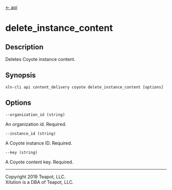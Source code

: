 [<- api](../../../api/index.md)

# delete_instance_content

## Description

Deletes Coyote instance content.

## Synopsis

```
xln-cli api content_delivery coyote delete_instance_content [options]
```

## Options

`--organization_id (string)`

An organization id. Required.

`--instance_id (string)`

A Coyote instance ID. Required.

`--key (string)`

A Coyote content key. Required.

---
Copyright 2019 Teapot, LLC.  
Xilution is a DBA of Teapot, LLC.
